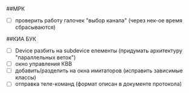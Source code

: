 ﻿##МРК
- [ ] проверить работу галочек "выбор канала" (через нек-ое время сбрасываются)

##КИА БУК
- [ ] Device разбить на subdevice елементы (придумать архитектуру "параллельных веток")
- [ ] окно управления КВВ
- [ ] добавить/разделить на окна имитаторов (исправить зависимые классы)
- [ ] отправка теле-команд (формат описан в документе протокола)